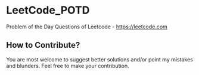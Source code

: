 # LeetCode_POTD
Problem of the Day Questions of Leetcode  - https://leetcode.com

## How to Contribute? 

You are most welcome to suggest better solutions and/or point my mistakes and blunders. Feel free to make your contribution.

